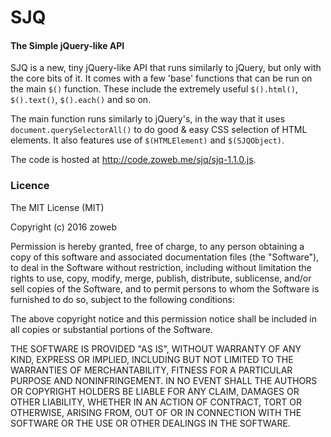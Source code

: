 # SJQ
#### The Simple jQuery-like API

SJQ is a new, tiny jQuery-like API that runs similarly to jQuery, but only with the core bits of it.
It comes with a few 'base' functions that can be run on the main `$()` function. These include the extremely useful `$().html()`, `$().text()`, `$().each()` and so on.

The main function runs similarly to jQuery's, in the way that it uses `document.querySelectorAll()` to do good & easy CSS selection of HTML elements. It also features use of `$(HTMLElement)` and `$(SJQObject)`.

The code is hosted at http://code.zoweb.me/sjq/sjq-1.1.0.js.

### Licence
The MIT License (MIT)

Copyright (c) 2016 zoweb

Permission is hereby granted, free of charge, to any person obtaining a copy of this software and associated documentation files (the "Software"), to deal in the Software without restriction, including without limitation the rights to use, copy, modify, merge, publish, distribute, sublicense, and/or sell copies of the Software, and to permit persons to whom the Software is furnished to do so, subject to the following conditions:

The above copyright notice and this permission notice shall be included in all copies or substantial portions of the Software.

THE SOFTWARE IS PROVIDED "AS IS", WITHOUT WARRANTY OF ANY KIND, EXPRESS OR IMPLIED, INCLUDING BUT NOT LIMITED TO THE WARRANTIES OF MERCHANTABILITY, FITNESS FOR A PARTICULAR PURPOSE AND NONINFRINGEMENT. IN NO EVENT SHALL THE AUTHORS OR COPYRIGHT HOLDERS BE LIABLE FOR ANY CLAIM, DAMAGES OR OTHER LIABILITY, WHETHER IN AN ACTION OF CONTRACT, TORT OR OTHERWISE, ARISING FROM, OUT OF OR IN CONNECTION WITH THE SOFTWARE OR THE USE OR OTHER DEALINGS IN THE SOFTWARE.